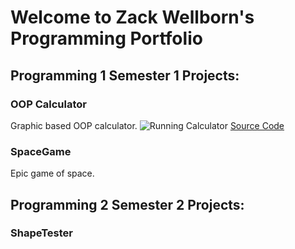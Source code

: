 # Welcome to Zack Wellborn's Programming Portfolio

## Programming 1 Semester 1 Projects:

### OOP Calculator
Graphic based OOP calculator. 
![Running Calculator]()
[Source Code]()

### SpaceGame
Epic game of space.


## Programming 2 Semester 2 Projects:

### ShapeTester

